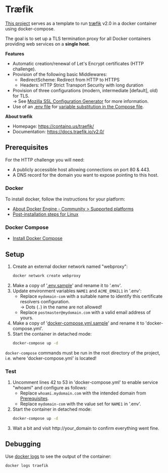 # Træfik

[This project](https://gitlab.b-data.ch/docker/deployments/traefik) serves as
a template to run [træfik](https://hub.docker.com/_/traefik) v2.0 in a docker
container using docker-compose.

The goal is to set up a TLS termination proxy for all Docker containers
providing web services on a **single host**.

**Features**

*  Automatic creation/renewal of Let's Encrypt certificates (HTTP challenge).
*  Provision of the following basic Middlewares:
    *  RedirectScheme: Redirect from HTTP to HTTPS
    *  Headers: HTTP Strict Transport Security with long duration
*  Provision of three configurations (modern, intermediate [default], old) for
   TLS.  
   → See [Mozilla SSL Configuration Generator](https://ssl-config.mozilla.org)
   for more information.
*  Use of an [.env file](https://docs.docker.com/compose/env-file/) for
   [variable substitution in the Compose file](https://docs.docker.com/compose/compose-file/#variable-substitution).
   

**About træfik**

*  Homepage: https://containo.us/traefik/
*  Documentation: https://docs.traefik.io/v2.0/

## Prerequisites

For the HTTP challenge you will need:

*  A publicly accessible host allowing connections on port 80 & 443.
*  A DNS record for the domain you want to expose pointing to this host.

### Docker

To install docker, follow the instructions for your platform:

*  [About Docker Engine - Community > Supported platforms](https://docs.docker.com/install/#supported-platforms)
*  [Post-installation steps for Linux](https://docs.docker.com/install/linux/linux-postinstall/)

### Docker Compose

*  [Install Docker Compose](https://docs.docker.com/compose/install/)

## Setup

1.  Create an external docker network named "webproxy":  
    ```bash
    docker network create webproxy
    ```
2.  Make a copy of '[.env.sample](.env.sample)' and rename it to '.env'.
3.  Update environment variables `NAME1` and `ACME_EMAIL1` in '.env':
    *  Replace `mydomain-com` with a suitable name to identify this certificate
       resolvers configuration.  
       → Dots (`.`) in the name are not allowed!
    *  Replace `postmaster@mydomain.com` with a valid email address of yours.
4.  Make a copy of '[docker-compose.yml.sample](docker-compose.yml.sample)' and
    rename it to 'docker-compose.yml'.
5.  Start the container in detached mode:  
    ```bash
    docker-compose up -d
    ```

`docker-compose` commands must be run in the root directory of the project, i.e.
where 'docker-compose.yml' is located!

### Test

1.  Uncomment lines 42 to 53 in 'docker-compose.yml' to enable service "whoami"
    and configure as follows:
    *  Replace `whoami.mydomain.com` with the intended domain from
    [Prerequisites](#prerequisites).
    *  Replace `mydomain-com` with the value set for `NAME1` in '.env'.
2.  Start the container in detached mode:  
    ```bash
    docker-compose up -d
    ```
3.  Wait a bit and visit http://your_domain to confirm everything went fine.

## Debugging

Use [docker logs](https://docs.docker.com/engine/reference/commandline/logs/)
to see the output of the container:

```bash
docker logs traefik
```
